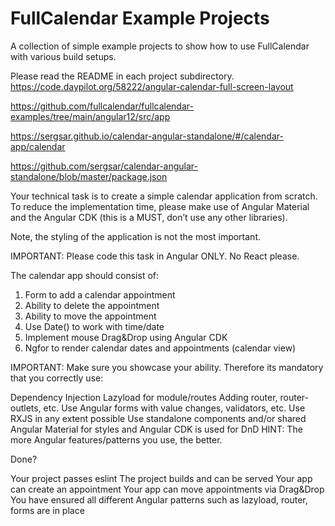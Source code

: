 
# FullCalendar Example Projects

A collection of simple example projects to show how to use FullCalendar with various build setups.

Please read the README in each project subdirectory.
https://code.daypilot.org/58222/angular-calendar-full-screen-layout

https://github.com/fullcalendar/fullcalendar-examples/tree/main/angular12/src/app

https://sergsar.github.io/calendar-angular-standalone/#/calendar-app/calendar


https://github.com/sergsar/calendar-angular-standalone/blob/master/package.json


Your technical task is to create a simple calendar application from scratch. To reduce the implementation time, please make use of Angular Material and the Angular CDK (this is a MUST, don’t use any other libraries).

Note, the styling of the application is not the most important.

IMPORTANT: Please code this task in Angular ONLY. No React please.

The calendar app should consist of:
1. Form to add a calendar appointment
2. Ability to delete the appointment
3. Ability to move the appointment
4. Use Date() to work with time/date
5. Implement mouse Drag&Drop using Angular CDK
6. Ngfor to render calendar dates and appointments (calendar view)


IMPORTANT: Make sure you showcase your ability. Therefore its mandatory that you correctly use:
 
Dependency Injection
Lazyload for module/routes
Adding router, router-outlets, etc.
Use Angular forms with value changes, validators, etc.
Use RXJS in any extent possible
Use standalone components and/or shared
Angular Material for styles and Angular CDK is used for DnD
HINT: The more Angular features/patterns you use, the better.


Done?
 
Your project passes eslint
The project builds and can be served
Your app can create an appointment
Your app can move appointments via Drag&Drop
You have ensured all different Angular patterns such as lazyload, router, forms are in place